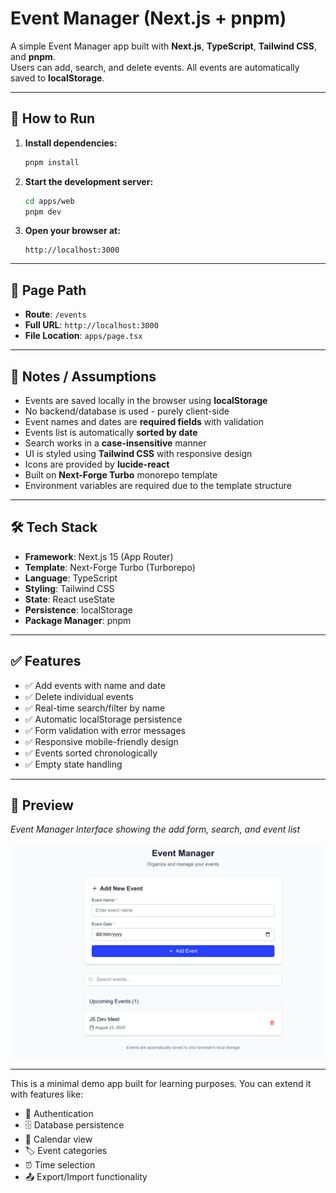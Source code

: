 # Event Manager (Next.js + pnpm)
A simple Event Manager app built with **Next.js**, **TypeScript**, **Tailwind CSS**, and **pnpm**.  
Users can add, search, and delete events. All events are automatically saved to **localStorage**.

---

## 🚀 How to Run

1. **Install dependencies:**
   ```bash
   pnpm install
   ```

2. **Start the development server:**
   ```bash
   cd apps/web
   pnpm dev
   ```

3. **Open your browser at:**
   ```
   http://localhost:3000
   ```

---

## 📍 Page Path
- **Route**: `/events`
- **Full URL**: `http://localhost:3000`
- **File Location**: `apps/page.tsx`

---

## 📝 Notes / Assumptions
- Events are saved locally in the browser using **localStorage**
- No backend/database is used - purely client-side
- Event names and dates are **required fields** with validation
- Events list is automatically **sorted by date**
- Search works in a **case-insensitive** manner
- UI is styled using **Tailwind CSS** with responsive design
- Icons are provided by **lucide-react**
- Built on **Next-Forge Turbo** monorepo template
- Environment variables are required due to the template structure

---

## 🛠 Tech Stack
- **Framework**: Next.js 15 (App Router)
- **Template**: Next-Forge Turbo (Turborepo)
- **Language**: TypeScript
- **Styling**: Tailwind CSS
- **State**: React useState
- **Persistence**: localStorage
- **Package Manager**: pnpm

---

## ✅ Features
- ✅ Add events with name and date
- ✅ Delete individual events
- ✅ Real-time search/filter by name
- ✅ Automatic localStorage persistence
- ✅ Form validation with error messages
- ✅ Responsive mobile-friendly design
- ✅ Events sorted chronologically
- ✅ Empty state handling

---

## 📸 Preview
*Event Manager Interface showing the add form, search, and event list*

![Event Manager Preview](./public/preview.png)

---

This is a minimal demo app built for learning purposes. You can extend it with features like:
- 🔐 Authentication
- 🗄️ Database persistence  
- 📅 Calendar view
- 🏷️ Event categories
- ⏰ Time selection
- 📤 Export/Import functionality
